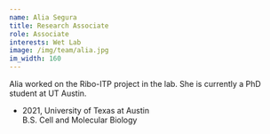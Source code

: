 ```yaml
---
name: Alia Segura
title: Research Associate
role: Associate
interests: Wet Lab
image: /img/team/alia.jpg
im_width: 160
---
```

Alia worked on the Ribo-ITP project in the lab. She is currently a PhD student at UT Austin. 
* 2021, University of Texas at Austin  
B.S. Cell and Molecular Biology
